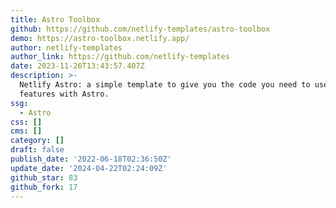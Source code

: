 ```yaml
---
title: Astro Toolbox
github: https://github.com/netlify-templates/astro-toolbox
demo: https://astro-toolbox.netlify.app/
author: netlify-templates
author_link: https://github.com/netlify-templates
date: 2023-11-26T13:43:57.407Z
description: >-
  Netlify Astro: a simple template to give you the code you need to use Netlify
  features with Astro.
ssg:
  - Astro
css: []
cms: []
category: []
draft: false
publish_date: '2022-06-18T02:36:50Z'
update_date: '2024-04-22T02:24:09Z'
github_star: 83
github_fork: 17
---
```

